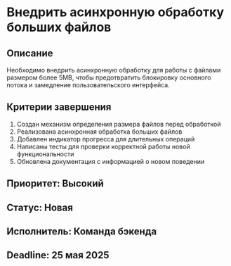 # Внедрить асинхронную обработку больших файлов

## Описание
Необходимо внедрить асинхронную обработку для работы с файлами размером более 5MB, чтобы предотвратить блокировку основного потока и замедление пользовательского интерфейса.

## Критерии завершения
1. Создан механизм определения размера файлов перед обработкой
2. Реализована асинхронная обработка больших файлов
3. Добавлен индикатор прогресса для длительных операций
4. Написаны тесты для проверки корректной работы новой функциональности
5. Обновлена документация с информацией о новом поведении

## Приоритет: Высокий

## Статус: Новая

## Исполнитель: Команда бэкенда

## Deadline: 25 мая 2025
